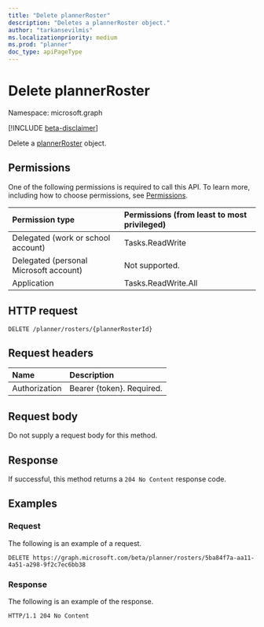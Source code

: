 ```yaml
---
title: "Delete plannerRoster"
description: "Deletes a plannerRoster object."
author: "tarkansevilmis"
ms.localizationpriority: medium
ms.prod: "planner"
doc_type: apiPageType
---
```


# Delete plannerRoster
Namespace: microsoft.graph

[!INCLUDE [beta-disclaimer](../../includes/beta-disclaimer.md)]

Delete a [plannerRoster](../resources/plannerroster.md) object.

## Permissions
One of the following permissions is required to call this API. To learn more, including how to choose permissions, see [Permissions](/graph/permissions-reference).

|Permission type|Permissions (from least to most privileged)|
|:---|:---|
|Delegated (work or school account)|Tasks.ReadWrite|
|Delegated (personal Microsoft account)|Not supported.|
|Application| Tasks.ReadWrite.All|

## HTTP request

<!-- {
  "blockType": "ignored"
}
-->
``` http
DELETE /planner/rosters/{plannerRosterId}
```

## Request headers
|Name|Description|
|:---|:---|
|Authorization|Bearer {token}. Required.|

## Request body
Do not supply a request body for this method.

## Response

If successful, this method returns a `204 No Content` response code.

## Examples

### Request

The following is an example of a request.

<!-- {
  "blockType": "request",
  "name": "delete_plannerroster"
}
-->
``` http
DELETE https://graph.microsoft.com/beta/planner/rosters/5ba84f7a-aa11-4a51-a298-9f2c7ec6bb38
```

### Response

The following is an example of the response.

<!-- {
  "blockType": "response",
  "truncated": true
}
-->
``` http
HTTP/1.1 204 No Content
```

